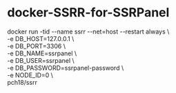 # docker-SSRR-for-SSRPanel

docker run -tid --name ssrr --net=host --restart always \  
-e DB_HOST=127.0.0.1 \  
-e DB_PORT=3306 \  
-e DB_NAME=ssrpanel \  
-e DB_USER=ssrpanel \  
-e DB_PASSWORD=ssrpanel-password \  
-e NODE_ID=0 \  
pch18/ssrr
